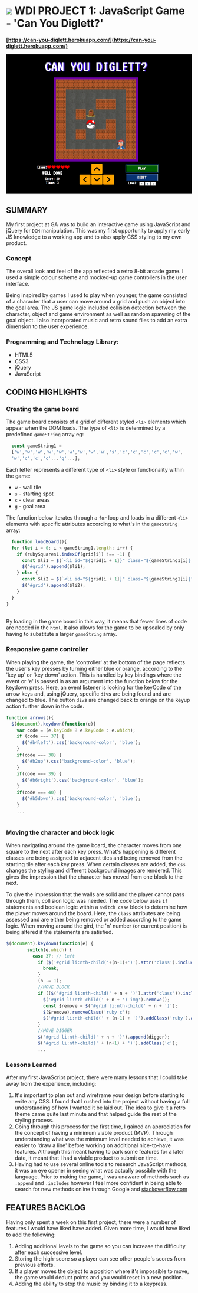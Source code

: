 # ![](https://ga-dash.s3.amazonaws.com/production/assets/logo-9f88ae6c9c3871690e33280fcf557f33.png) WDI PROJECT 1: JavaScript Game - 'Can You Diglett?'

**[https://can-you-diglett.herokuapp.com/](https://can-you-diglett.herokuapp.com/)**

![Game screenshot](images/README_files/screenshot_game.jpg)


## SUMMARY

My first project at GA was to build an interactive game using JavaScript and jQuery for `DOM` manipulation. This was my first opportunity to apply my early JS knowledge to a working app and to also apply CSS styling to my own product. 

### Concept

The overall look and feel of the app reflected a retro 8-bit arcade game. I used a simple colour scheme and mocked-up game controllers in the user interface. 

Being inspired by games I used to play when younger, the game consisted of a character that a user can move around a grid and push an object into the goal area. The JS game logic included collision detection between the character, object and game environment as well as random spawning of the goal object. I also incorporated music and retro sound files to add an extra dimension to the user experience. 


### Programming and Technology Library:

* HTML5
* CSS3
* jQuery
* JavaScript

## CODING HIGHLIGHTS

### Creating the game board

The game board consists of a grid of different styled `<li>` elements which appear when the DOM loads. The type of `<li>` is determined by a predefined `gameString` array eg:

```js
  const gameString1 =
  ['w','w','w','w','w','w','w','w','w','s','c','c','c','c','c','w',
  'w','c','c','c'...'g'...];
```
Each letter represents a different type of `<li>` style or functionality within the game:

* `w` - wall tile
* `s` - starting spot
* `c` - clear areas
* `g` - goal area

The function below iterates through a `for` loop and loads in a different `<li>` elements with specific attributes according to what's in the `gameString` array:

```js
  function loadBoard(){
  for (let i = 0; i < gameString1.length; i++) {
    if (rubySquares1.indexOf(grid[i]) !== -1) {
      const $li1 = $(`<li id="${grid[i + 1]}" class="${gameString1[i]} a"></li>`);
      $('#grid').append($li1);
    } else {
      const $li2 = $(`<li id="${grid[i + 1]}" class="${gameString1[i]}"></li>`);
      $('#grid').append($li2);
    }
  }
}
  
```

By loading in the game board in this way, it means that fewer lines of code are needed in the `html`. It also allows for the game to be upscaled by only having to substitute a larger `gameString` array.

### Responsive game controller

When playing the game, the 'controller' at the bottom of the page reflects the user's key presses by turning either blue or orange, according to the 'key up' or 'key down' action. This is handled by key bindings where the event or 'e' is passed in as an argument into the function below for the keydown press. Here, an event listener is looking for the keyCode of the arrow keys and, using jQuery, specific `div`s are being found and are changed to blue. The button `div`s are changed back to orange on the keyup action further down in the code.

```js
function arrows(){
  $(document).keydown(function(e){
    var code = (e.keyCode ? e.keyCode : e.which);
    if (code === 37) {
      $('#b4left').css('background-color', 'blue');
    }
    if(code === 38) {
      $('#b2up').css('background-color', 'blue');
    }
    if(code === 39) {
      $('#b6right').css('background-color', 'blue');
    }
    if(code === 40) {
      $('#b5down').css('background-color', 'blue');
    }
	...      
        
```

### Moving the character and block logic

When navigating around the game board, the character moves from one square to the next after each key press. What's happening is different classes are being assigned to adjacent tiles and being removed from the starting tile after each key press. When certain classes are added, the `css` changes the styling and different background images are rendered. This gives the impression that the character has moved from one block to the next.

To give the impression that the walls are solid and the player cannot pass through them, collision logic was needed. The code below uses `if` statements and boolean logic within a `switch case` block to determine how the player moves around the board. Here, the `class` attributes are being assessed and are either being removed or added according to the game logic. When moving around the gird, the 'n' number (or current position) is being altered if the statements are satisfied.

```js
$(document).keydown(function(e) {
        switch(e.which) {
          case 37: // left
            if ($('#grid li:nth-child('+(n-1)+')').attr('class').includes('ruby') && $('#grid   li:nth-child('+(n-2)+')').attr('class').includes('w') || $('#grid li:nth-child('+(n-1)+')').attr('class').includes('w')) {
              break;
            }
            (n -= 1);
            //MOVE BLOCK
            if (($('#grid li:nth-child(' + n + ')').attr('class')).includes('ruby') && (($('#grid li:nth-child(' + (n-1) + ')').attr('class')).includes('c') || ($('#grid li:nth-child(' + (n-1) + ')').attr('class')).includes('g'))) {
              $('#grid li:nth-child(' + n + ') img').remove();
              const $remove = $('#grid li:nth-child(' + n + ')');
              $($remove).removeClass('ruby c');
              $('#grid li:nth-child(' + (n-1) + ')').addClass('ruby').append(ruby);
            }
            //MOVE DIGGER
            $('#grid li:nth-child(' + n + ')').append(digger);
            $('#grid li:nth-child(' + (n+1) + ')').addClass('c');    
			...
```

### Lessons Learned
After my first JavaScript project, there were many lessons that I could take away from the experience, including:

1. It's important to plan out and wireframe your design before starting to write any CSS. I found that I rushed into the project without having a full understanding of how I wanted it be laid out. The idea to give it a retro theme came quite last minute and that helped guide the rest of the styling process.
2. Going through this process for the first time, I gained an appreciation for the concept of having a minimum viable product (MVP). Through understanding what was the minimum level needed to achieve, it was easier to 'draw a line' before working on additional nice-to-have features. Although this meant having to park some features for a later date, it meant that I had a viable product to submit on time.
3. Having had to use several online tools to research JavaScript methods, it was an eye opener in seeing what was actually possible with the language. Prior to making the game, I was unaware of methods such as `.append` and `.includes` however I feel more confident in being able to search for new methods online through Google and [stackoverflow.com 
](https://stackoverflow.com/)

## FEATURES BACKLOG

Having only spent a week on this first project, there were a number of features I would have liked have added. Given more time, I would have liked to add the following:

1. Adding additional levels to the game so you can increase the difficulty after each successive level.
2. Storing the high-score so a player can see other people's scores from previous efforts.
3. If a player moves the object to a position where it's impossible to move, the game would deduct points and you would reset in a new position.
4. Adding the ability to stop the music by binding it to a keypress.










